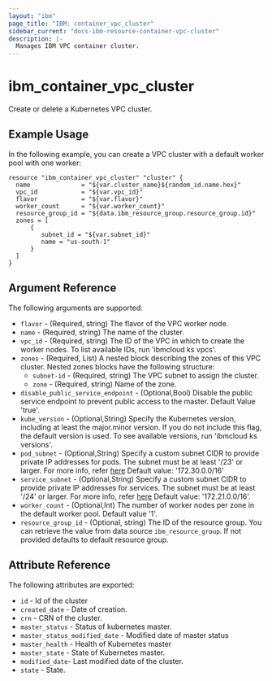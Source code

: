 ```yaml
---
layout: "ibm"
page_title: "IBM: container_vpc_cluster"
sidebar_current: "docs-ibm-resource-container-vpc-cluster"
description: |-
  Manages IBM VPC container cluster.
---
```


# ibm\_container_vpc_cluster

Create or delete a Kubernetes VPC cluster. 

## Example Usage

In the following example, you can create a VPC cluster with a default worker pool with one worker:

```
resource "ibm_container_vpc_cluster" "cluster" {
  name              = "${var.cluster_name}${random_id.name.hex}" 
  vpc_id            = "${var.vpc_id}"
  flavor            = "${var.flavor}"
  worker_count      = "${var.worker_count}"
  resource_group_id = "${data.ibm_resource_group.resource_group.id}"
  zones = [
      {
         subnet_id = "${var.subnet_id}"
         name = "us-south-1"
      }
  ]
}

```

## Argument Reference

The following arguments are supported:
* `flavor` - (Required, string) The flavor of the VPC worker node.
* `name` - (Required, string) The name of the cluster.
* `vpc_id` - (Required, string) The ID of the VPC in which to create the worker nodes. To list available IDs, run 'ibmcloud ks vpcs'.
* `zones` - (Required, List) A nested block describing the zones of this VPC cluster. Nested zones blocks have the following structure:
  * `subnet-id` - (Required, string) The VPC subnet to assign the cluster. 
  * `zone` - (Required, string) Name of the zone.
* `disable_public_service_endpoint` - (Optional,Bool) Disable the public service endpoint to prevent public access to the master. Default Value 'true'.
* `kube_version` - (Optional,String) Specify the Kubernetes version, including at least the major.minor version. If you do not include this flag, the default version is used. To see available versions, run 'ibmcloud ks versions'.
* `pod_subnet` - (Optional,String) Specify a custom subnet CIDR to provide private IP addresses for pods. The subnet must be at least '/23' or larger. For more info, refer [here](https://cloud.ibm.com/docs/containers?topic=containers-cli-plugin-kubernetes-service-cli#pod-subnet) Default value: '172.30.0.0/16'
* `service_subnet` - (Optional,String) Specify a custom subnet CIDR to provide private IP addresses for services. The subnet must be at least '/24' or larger. For more info, refer [here](https://cloud.ibm.com/docs/containers?topic=containers-cli-plugin-kubernetes-service-cli#service-subnet) Default value: '172.21.0.0/16'.
* `worker_count` - (Optional,Int) The number of worker nodes per zone in the default worker pool. Default value '1'.
* `resource_group_id` - (Optional, string) The ID of the resource group. You can retrieve the value from data source `ibm_resource_group`. If not provided defaults to default resource group.


## Attribute Reference

The following attributes are exported:

* `id` - Id of the cluster
* `created_date` - Date of creation.
* `crn` - CRN of the cluster.
* `master_status` - Status of kubernetes master.
* `master_status_modified_date` -  Modified date of master status
* `master_health` - Health of Kubernetes master
* `master_state` - State of Kubernetes master.
* `modified_date`- Last modified date of the cluster.
* `state` - State.